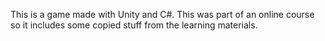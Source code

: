 This is a game made with Unity and C#. This was part of an online course so it includes some copied stuff from the learning materials.